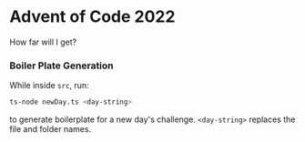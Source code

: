 # Advent of Code 2022

How far will I get?

### Boiler Plate Generation

While inside `src`, run:

```sh
ts-node newDay.ts <day-string>
```

to generate boilerplate for a new day's challenge. `<day-string>` replaces the file and folder names.
